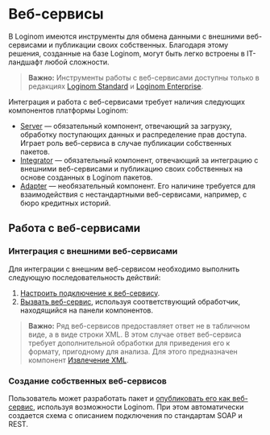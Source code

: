 # Веб-сервисы

В Loginom имеются инструменты для обмена данными с внешними веб-сервисами и публикации своих собственных. Благодаря этому решения, созданные на базе Loginom, могут быть легко встроены в IT-ландшафт любой сложности.

> **Важно:** Инструменты работы с веб-сервисами доступны только в редакциях [Loginom Standard](https://loginom.ru/platform/pricing#edition-standard) и [Loginom Enterprise](https://loginom.ru/platform/pricing#edition-enterprise).

Интеграция и работа с веб-сервисами требует наличия следующих компонентов платформы Loginom:

* [Server](https://loginom.ru/platform/pricing#component-server) — обязательный компонент, отвечающий за загрузку, обработку поступающих данных и распределение прав доступа. Играет роль веб-сервиса в случае публикации собственных пакетов.
* [Integrator](https://loginom.ru/platform/pricing#component-integrator) — обязательный компонент, отвечающий за интеграцию с внешними веб-сервисами и публикацию своих собственных на основе созданных в Loginom пакетов.
* [Adapter](https://loginom.ru/platform/pricing#component-adapter) — необязательный компонент. Его наличине требуется для взаимодействия с нестандартными веб-сервисами, например, с бюро кредитных историй.

## Работа с веб-сервисами

### Интеграция с внешними веб-сервисами

Для интеграции с внешним веб-сервисом необходимо выполнить следующую последовательность действий:

1. [Настроить подключение к веб-сервису](../connections/list/web-service.md).
2. [Вызвать веб-сервис](../../processors/integration/calling-web-service.md), используя соответствующий обработчик, находящийся на панели компонентов.

> **Важно:** Ряд веб-сервисов предоставляет ответ не в табличном виде, а в виде строки XML. В этом случае ответ веб-сервиса требует дополнительной обработки для приведения его к формату, пригодному для анализа. Для этого предназначен компонент [Извлечение XML](../../processors/integration/extracting-xml.md).

### Создание собственных веб-сервисов

Пользователь может разработать пакет и [опубликовать его как веб-сервис](../../integration/web-services/publishing-web-service.md), используя возможности Loginom. При этом автоматически создается схема с описанием подключения по стандартам SOAP и REST. 
